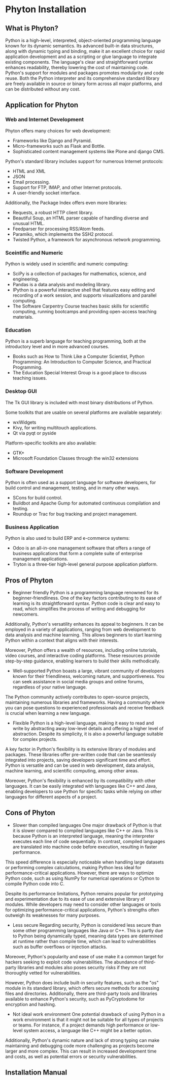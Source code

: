 # Phyton Installation
## What is Phyton?
Python is a high-level, interpreted, object-oriented programming language known for its dynamic semantics. Its advanced built-in data structures, along with dynamic typing and binding, make it an excellent choice for rapid application development and as a scripting or glue language to integrate existing components. The language's clear and straightforward syntax enhances readability, thereby lowering the cost of maintaining code. Python's support for modules and packages promotes modularity and code reuse. Both the Python interpreter and its comprehensive standard library are freely available in source or binary form across all major platforms, and can be distributed without any cost.
## Application for Phyton
### Web and Internet Development
Phyton offers many choices for web development:
* Frameworks like Django and Pyramid.
* Micro-frameworks such as Flask and Bottle.
* Sophisticated content management systems like Plone and django CMS.

Python's standard library includes support for numerous Internet protocols:
* HTML and XML
* JSON
* Email processing.
* Support for FTP, IMAP, and other Internet protocols.
* A user-friendly socket interface.

Additionally, the Package Index offers even more libraries:
* Requests, a robust HTTP client library.
* Beautiful Soup, an HTML parser capable of handling diverse and unusual HTML.
* Feedparser for processing RSS/Atom feeds.
* Paramiko, which implements the SSH2 protocol.
* Twisted Python, a framework for asynchronous network programming.

### Sceintific and Numeric
Python is widely used in scientific and numeric computing:
* SciPy is a collection of packages for mathematics, science, and engineering.
* Pandas is a data analysis and modeling library.
* IPython is a powerful interactive shell that features easy editing and recording of a work session, and supports visualizations and parallel computing.
* The Software Carpentry Course teaches basic skills for scientific computing, running bootcamps and providing open-access teaching materials.

### Education
Python is a superb language for teaching programming, both at the introductory level and in more advanced courses.
* Books such as How to Think Like a Computer Scientist, Python Programming: An Introduction to Computer Science, and Practical Programming.
* The Education Special Interest Group is a good place to discuss teaching issues.

### Desktop GUI
The Tk GUI library is included with most binary distributions of Python.

Some toolkits that are usable on several platforms are available separately:
* wxWidgets
* Kivy, for writing multitouch applications.
* Qt via pyqt or pyside

Platform-specific toolkits are also available:
* GTK+
* Microsoft Foundation Classes through the win32 extensions

### Software Development
Python is often used as a support language for software developers, for build control and management, testing, and in many other ways.

* SCons for build control.
* Buildbot and Apache Gump for automated continuous compilation and testing.
* Roundup or Trac for bug tracking and project management.

### Business Application
Python is also used to build ERP and e-commerce systems:

* Odoo is an all-in-one management software that offers a range of business applications that form a complete suite of enterprise management applications.
* Tryton is a three-tier high-level general purpose application platform.

## Pros of Phyton
* Beginner friendly
Python is a programming language renowned for its beginner-friendliness. One of the key factors contributing to its ease of learning is its straightforward syntax. Python code is clear and easy to read, which simplifies the process of writing and debugging for newcomers.

Additionally, Python's versatility enhances its appeal to beginners. It can be employed in a variety of applications, ranging from web development to data analysis and machine learning. This allows beginners to start learning Python within a context that aligns with their interests.

Moreover, Python offers a wealth of resources, including online tutorials, video courses, and interactive coding platforms. These resources provide step-by-step guidance, enabling learners to build their skills methodically.

* Well-supported
Python boasts a large, vibrant community of developers known for their friendliness, welcoming nature, and supportiveness. You can seek assistance in social media groups and online forums, regardless of your native language.

The Python community actively contributes to open-source projects, maintaining numerous libraries and frameworks. Having a community where you can pose questions to experienced professionals and receive feedback is crucial when learning a new language.

* Flexible
Python is a high-level language, making it easy to read and write by abstracting away low-level details and offering a higher level of abstraction. Despite its simplicity, it is also a powerful language suitable for complex projects.

A key factor in Python's flexibility is its extensive library of modules and packages. These libraries offer pre-written code that can be seamlessly integrated into projects, saving developers significant time and effort. Python is versatile and can be used in web development, data analysis, machine learning, and scientific computing, among other areas.

Moreover, Python's flexibility is enhanced by its compatibility with other languages. It can be easily integrated with languages like C++ and Java, enabling developers to use Python for specific tasks while relying on other languages for different aspects of a project.

## Cons of Phyton
* Slower than compiled languages
One major drawback of Python is that it is slower compared to compiled languages like C++ or Java. This is because Python is an interpreted language, meaning the interpreter executes each line of code sequentially. In contrast, compiled languages are translated into machine code before execution, resulting in faster performance.

This speed difference is especially noticeable when handling large datasets or performing complex calculations, making Python less ideal for performance-critical applications. However, there are ways to optimize Python code, such as using NumPy for numerical operations or Cython to compile Python code into C.

Despite its performance limitations, Python remains popular for prototyping and experimentation due to its ease of use and extensive library of modules. While developers may need to consider other languages or tools for optimizing performance-critical applications, Python's strengths often outweigh its weaknesses for many purposes.

* Less secure
Regarding security, Python is considered less secure than some other programming languages like Java or C++. This is partly due to Python being dynamically typed, meaning data types are determined at runtime rather than compile time, which can lead to vulnerabilities such as buffer overflows or injection attacks.

Moreover, Python's popularity and ease of use make it a common target for hackers seeking to exploit code vulnerabilities. The abundance of third-party libraries and modules also poses security risks if they are not thoroughly vetted for vulnerabilities.

However, Python does include built-in security features, such as the "os" module in its standard library, which offers secure methods for accessing files and directories. Additionally, there are third-party tools and libraries available to enhance Python's security, such as PyCryptodome for encryption and hashing.

* Not ideal work environment
One potential drawback of using Python in a work environment is that it might not be suitable for all types of projects or teams. For instance, if a project demands high performance or low-level system access, a language like C++ might be a better option.

Additionally, Python's dynamic nature and lack of strong typing can make maintaining and debugging code more challenging as projects become larger and more complex. This can result in increased development time and costs, as well as potential errors or security vulnerabilities.

## Installation Manual
